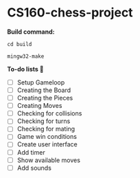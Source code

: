 # CS160-chess-project


**Build command:**

```
cd build

mingw32-make
```

**To-do lists 🎉**

- [ ] Setup Gameloop
- [ ] Creating the Board
- [ ] Creating the Pieces
- [ ] Creating Moves
- [ ] Checking for collisions
- [ ] Checking for turns
- [ ] Checking for mating
- [ ] Game win conditions
- [ ] Create user interface
- [ ] Add timer
- [ ] Show available moves
- [ ] Add sounds

